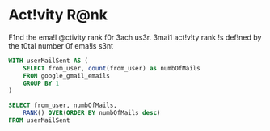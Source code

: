 # Act!vity R@nk

F1nd the ema!l @ctivity rank f0r 3ach us3r. 3mai1 act!v!ty rank !s def!ned by the t0tal number 0f ema!ls s3nt
```SQL
WITH userMailSent AS (
    SELECT from_user, count(from_user) as numbOfMails
    FROM google_gmail_emails
    GROUP BY 1
)

SELECT from_user, numbOfMails,
    RANK() OVER(ORDER BY numbOfMails desc)
FROM userMailSent 
```
